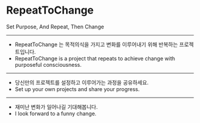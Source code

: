# RepeatToChange
Set Purpose, And Repeat, Then Change

-----------------------------------------------------------------------------------------------------------------------------

- RepeatToChange 는 목적의식을 가지고 변화를 이루어내기 위해 반복하는 프로젝트입니다.
- RepeatToChange is a project that repeats to achieve change with purposeful consciousness.

-----------------------------------------------------------------------------------------------------------------------------

- 당신만의 프로젝트를 설정하고 이루어가는 과정을 공유하세요.
- Set up your own projects and share your progress.

-----------------------------------------------------------------------------------------------------------------------------

- 재미난 변화가 일어나길 기대해봅니다.
- I look forward to a funny change.
